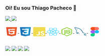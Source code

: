 ### Oi! Eu sou Thiago Pacheco 👋

 <div>
  <a href="https://github.com/thipac">
  <img height="150rem"  src="https://github-readme-stats.vercel.app/api?username=thipac&show_icons=true&theme=tokyonight"/>
  <img height="150rem"  src="https://github-readme-stats.vercel.app/api/top-langs/?username=thipac&layout=compact&langs_count=7&theme=tokyonight"/>
</div>
<div style="display: inline_block"><br>
 <img align="center" alt="thi-HTML" height="30" width="40" src="https://raw.githubusercontent.com/devicons/devicon/master/icons/html5/html5-original.svg">
  <img align="center" alt="thi-CSS" height="30" width="40" src="https://raw.githubusercontent.com/devicons/devicon/master/icons/css3/css3-original.svg">
  <img align="center" alt="thi-Js" height="30" width="40" src="https://raw.githubusercontent.com/devicons/devicon/master/icons/javascript/javascript-plain.svg">
  <img align="center" alt="thi-React" height="30" width="40" src="https://raw.githubusercontent.com/devicons/devicon/master/icons/react/react-original.svg">
 <img align="center" alt="thi-Node" height="30" width="40" src="https://raw.githubusercontent.com/devicons/devicon/master/icons/nodejs/nodejs-original.svg">
 <img align="center" alt="thi-mysql" height="30" width="40" src="https://raw.githubusercontent.com/devicons/devicon/master/icons/mysql/mysql-original.svg">
 <img align="center" alt="thi-figma" height="30" width="40" src="https://raw.githubusercontent.com/devicons/devicon/master/icons/figma/figma-original.svg">
  
  
</div>
  <br/>
<div> 

  <a href="https://instagram.com/thi.leal" target="_blank"><img src="https://img.shields.io/badge/-Instagram-%23E4405F?style=for-the-badge&logo=instagram&logoColor=white" target="_blank"></a>
  <a href = "mailto:thiagolmcpacheco@gmail.com"><img src="https://img.shields.io/badge/-Gmail-%23333?style=for-the-badge&logo=gmail&logoColor=white" target="_blank"></a>
  <a href="https://www.linkedin.com/in/thiagolmcpacheco" target="_blank"><img src="https://img.shields.io/badge/-LinkedIn-%230077B5?style=for-the-badge&logo=linkedin&logoColor=white" target="_blank"></a>
      <a href="https://api.whatsapp.com/send?phone=5524999649593" target="_blank"><img src="https://img.shields.io/badge/WhatsApp-25D366?style=for-the-badge&logo=whatsapp&logoColor=white" target="_blank"></a>
  
 
 
 
</div>

